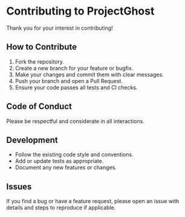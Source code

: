 # Contributing to ProjectGhost

Thank you for your interest in contributing!

## How to Contribute

1. Fork the repository.
2. Create a new branch for your feature or bugfix.
3. Make your changes and commit them with clear messages.
4. Push your branch and open a Pull Request.
5. Ensure your code passes all tests and CI checks.

## Code of Conduct

Please be respectful and considerate in all interactions.

## Development

- Follow the existing code style and conventions.
- Add or update tests as appropriate.
- Document any new features or changes.

## Issues

If you find a bug or have a feature request, please open an issue with details and steps to reproduce if applicable.
